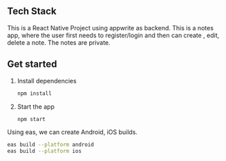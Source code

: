 ## Tech Stack
This is a React Native Project using appwrite as backend.
This is a notes app, where the user first needs to register/login and then can create , edit, delete a note.
The notes are private.

## Get started

1. Install dependencies

   ```bash
   npm install
   ```

2. Start the app

   ```bash
   npm start
   ```



Using eas, we can create Android, iOS builds.

 ```bash
eas build --platform android
eas build --platform ios
```


